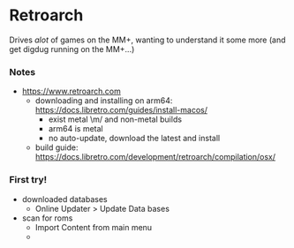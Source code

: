 # Retroarch

Drives _alot_ of games on the MM+, wanting to understand it some more (and get
digdug running on the MM+...)

### Notes

* https://www.retroarch.com
  - downloading and installing on arm64: https://docs.libretro.com/guides/install-macos/
    - exist metal \m/ and non-metal builds
    - arm64 is metal
    - no auto-update, download the latest and install
  - build guide: https://docs.libretro.com/development/retroarch/compilation/osx/


### First try!

* downloaded databases
  - Online Updater > Update Data bases
* scan for roms
  - Import Content from main menu
  - 